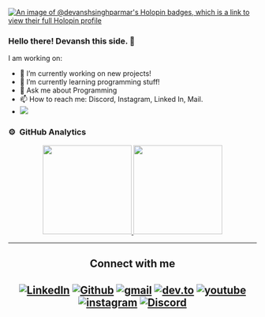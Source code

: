 [![An image of @devanshsinghparmar's Holopin badges, which is a link to view their full Holopin profile](https://holopin.me/devanshsinghparmar)](https://holopin.io/@devanshsinghparmar)

### Hello there! Devansh this side. 👋

I am working on:

- 🔭 I’m currently working on new projects!
- 🌱 I’m currently learning programming stuff!
- 💬 Ask me about Programming
- 📫 How to reach me: Discord, Instagram, Linked In, Mail.
- [![](https://visitcount.itsvg.in/api?id=Devansh-Singh-Parmar&label=Profile%20Views&icon=5&pretty=true)](https://visitcount.itsvg.in)

### ⚙️ &nbsp;GitHub Analytics

<p align="center">
<a href="https://github.com/Devansh-Singh-Parmar">
  <img height="180em" src="https://github-readme-stats-eight-theta.vercel.app/api?username=Devansh-Singh-Parmar&show_icons=true&theme=algolia&include_all_commits=true&count_private=true"/>
  <img height="180em" src="https://github-readme-stats-eight-theta.vercel.app/api/top-langs/?username=Devansh-Singh-Parmar&layout=compact&langs_count=8&theme=algolia"/>
</a>
</p>


<hr />
 
<h2 align="center">Connect with me<h2>
 <div align="center">
  <a href="https://www.linkedin.com/in/devanshsingh13/"><img alt="LinkedIn" src="https://img.shields.io/badge/LinkedIn-0077B5?style=for-the-badge&logo=linkedin&logoColor=white"></a>
  <a href="https://github.com/Devansh-Singh-Parmar"><img alt="Github" src="https://img.shields.io/badge/GitHub-100000?style=for-the-badge&logo=github&logoColor=white"></a>
  <a href="mailto:devansh18dp@gmail.com"><img alt="gmail" src="https://img.shields.io/badge/Gmail-D14836?style=for-the-badge&logo=gmail&logoColor=white"></a>
  <a href="https://dev.to/devanshsinghparmar"><img alt="dev.to" src="https://img.shields.io/badge/dev.to-0A0A0A?style=for-the-badge&logo=dev.to&logoColor=white"></a>
  <a href="https://www.youtube.com/channel/UChPSZLTJ4OLLsyKPIQXyVfA"><img alt="youtube" src="https://img.shields.io/badge/YouTube-FF0000?style=for-the-badge&logo=youtube&logoColor=white"></a>
  <a href="https://www.instagram.com/rajput_sin_devansh/"><img alt="instagram" src="https://img.shields.io/badge/Instagram-E4405F?style=for-the-badge&logo=instagram&logoColor=white"></a>
  <a href="https://discordapp.com/users/741644029992632412"><img alt="Discord" src="https://img.shields.io/badge/Discord-7289DA?style=for-the-badge&logo=discord&logoColor=white"></a>
</div>
